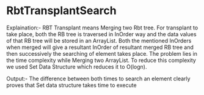 # RbtTransplantSearch

Explaination:-
RBT Transplant means Merging two Rbt tree.
For transplant to take place, both the RB tree is traversed in InOrder way and the data values of that RB tree will be stored in an ArrayList.
Both the mentioned InOrders when merged will give a resultant InOrder of resultant merged RB tree and then successively the searching of element takes place.
The problem lies in the time complexity while Merging two ArrayList.
To reduce this complexity we used Set Data Structure which reduces it to O(logn).

Output:-
The difference between both times to search an element clearly proves that Set data structure takes time to execute


